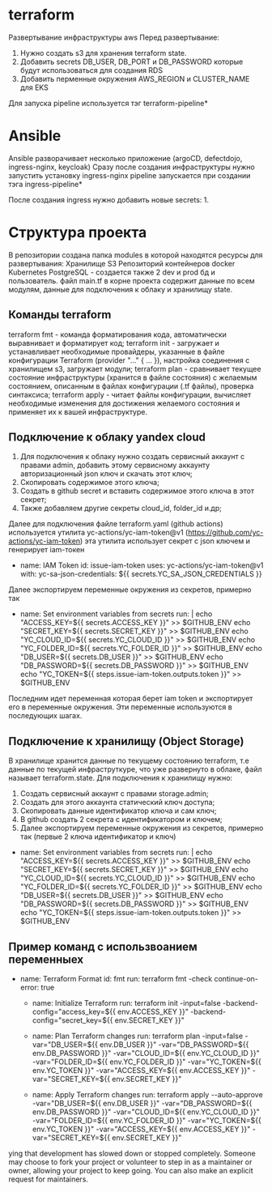 # terraform

Развертывание инфраструктуры aws 
Перед развертывание:
1. Нужно создать s3 для хранения terraform state.
2. Добавить secrets DB_USER, DB_PORT и DB_PASSWORD которые будут использоваться для создания RDS
3. Добавить перменные окружения AWS_REGION и CLUSTER_NAME для EKS

Для запуска pipeline используется тэг terraform-pipeline*

# Ansible

Ansible разворачивает несколько приложение (argoCD, defectdojo, ingress-nginx, keycloak)
Сразу после создания инфраструктуры нужно запустить установку ingress-nginx pipeline запускается при создании тэга
ingress-pipeline*

После создания ingress нужно добавить новые secrets:
1. 

# Структура проекта
В репозитории создана папка modules в которой находятся ресурсы для развертывания:
Хранилище S3
Репозиторий контейнеров docker
Kubernetes
PostgreSQL - создается также 2 dev и prod бд и пользователь.
файл main.tf в корне проекта содержит данные по всем модулям, данные для подключения к облаку и хранилищу state.

## Команды terraform
terraform fmt - команда форматирования кода, автоматически выравнивает и форматирует код;
terraform init - загружает и устанавливает необходимые провайдеры, указанные в файле конфигурации Terraform (provider "..." { ... }), настройка соединения с хранилищем s3, загружает модули;
terraform plan - сравнивает текущее состояние инфраструктуры (хранится в файле состояния) с желаемым состоянием, описанным в файлах конфигурации (.tf файлы), проверка синтаксиса; 
terraform apply - читает файлы конфигурации, вычисляет необходимые изменения для достижения желаемого состояния и применяет их к вашей инфраструктуре.

## Подключение к облаку yandex cloud
1. Для подключения к облаку нужно создать сервисный аккаунт с правами admin, добавить этому сервисному аккаунту авторизационный json ключ и скачать этот ключ;
2. Скопировать содержимое этого ключа;
3. Создать в github secret и вставить содержимое этого ключа в этот секрет;
4. Также добавляем другие секреты сloud_id, folder_id и.др;

Далее для подключения файле terraform.yaml (github actions) используется утилита yc-actions/yc-iam-token@v1 (https://github.com/yc-actions/yc-iam-token) эта утилита использует секрет с json ключем и генерирует iam-токен

- name: IAM Token
      id: issue-iam-token
      uses: yc-actions/yc-iam-token@v1
      with:
        yc-sa-json-credentials: ${{ secrets.YC_SA_JSON_CREDENTIALS }}

Далее экспортируем переменные окружения из секретов, примерно так
- name: Set environment variables from secrets
      run: |
        echo "ACCESS_KEY=${{ secrets.ACCESS_KEY }}" >> $GITHUB_ENV
        echo "SECRET_KEY=${{ secrets.SECRET_KEY }}" >> $GITHUB_ENV
        echo "YC_CLOUD_ID=${{ secrets.YC_CLOUD_ID }}" >> $GITHUB_ENV
        echo "YC_FOLDER_ID=${{ secrets.YC_FOLDER_ID }}" >> $GITHUB_ENV
        echo "DB_USER=${{ secrets.DB_USER }}" >> $GITHUB_ENV
        echo "DB_PASSWORD=${{ secrets.DB_PASSWORD }}" >> $GITHUB_ENV
        echo "YC_TOKEN=${{ steps.issue-iam-token.outputs.token }}" >> $GITHUB_ENV
  
Последним идет переменная которая берет iam token и экспортирует его в переменные окружения.
Эти переменные используются в последующих шагах.

## Подключение к хранилищу (Object Storage)
В хранилище хранится данные по текущему состоянию terraform, т.е данные по текущей инфраструткуре, что уже развернуто в облаке, файл называет terraform.state.
Для подключения к хранилищу нужно:
1. Создать сервисный аккаунт с правами storage.admin;
2. Создать для этого аккаунта статический ключ доступа;
3. Скопировать данные идентификатор ключа и сам ключ;
4. В github создать 2 секрета с идентификатором и ключем;
5. Далее экспортируем переменные окружения из секретов, примерно так (первые 2 ключа идентификатор и ключ)
- name: Set environment variables from secrets
      run: |
        echo "ACCESS_KEY=${{ secrets.ACCESS_KEY }}" >> $GITHUB_ENV
        echo "SECRET_KEY=${{ secrets.SECRET_KEY }}" >> $GITHUB_ENV
        echo "YC_CLOUD_ID=${{ secrets.YC_CLOUD_ID }}" >> $GITHUB_ENV
        echo "YC_FOLDER_ID=${{ secrets.YC_FOLDER_ID }}" >> $GITHUB_ENV
        echo "DB_USER=${{ secrets.DB_USER }}" >> $GITHUB_ENV
        echo "DB_PASSWORD=${{ secrets.DB_PASSWORD }}" >> $GITHUB_ENV
        echo "YC_TOKEN=${{ steps.issue-iam-token.outputs.token }}" >> $GITHUB_ENV

## Пример команд с использвоанием переменныех
- name: Terraform Format
      id: fmt
      run: terraform fmt -check
      continue-on-error: true    

    - name: Initialize Terraform
      run: terraform init -input=false -backend-config="access_key=${{ env.ACCESS_KEY }}" -backend-config="secret_key=${{ env.SECRET_KEY }}"

    - name: Plan Terraform changes
      run: terraform plan -input=false -var="DB_USER=${{ env.DB_USER }}" -var="DB_PASSWORD=${{ env.DB_PASSWORD }}" -var="CLOUD_ID=${{ env.YC_CLOUD_ID }}" -var="FOLDER_ID=${{ env.YC_FOLDER_ID }}" -var="YC_TOKEN=${{ env.YC_TOKEN }}" -var="ACCESS_KEY=${{ env.ACCESS_KEY }}" -var="SECRET_KEY=${{ env.SECRET_KEY }}"

    - name: Apply Terraform changes
      run: terraform apply --auto-approve -var="DB_USER=${{ env.DB_USER }}" -var="DB_PASSWORD=${{ env.DB_PASSWORD }}" -var="CLOUD_ID=${{ env.YC_CLOUD_ID }}" -var="FOLDER_ID=${{ env.YC_FOLDER_ID }}" -var="YC_TOKEN=${{ env.YC_TOKEN }}" -var="ACCESS_KEY=${{ env.ACCESS_KEY }}" -var="SECRET_KEY=${{ env.SECRET_KEY }}"

ying that development has slowed down or stopped completely. Someone may choose to fork your project or volunteer to step in as a maintainer or owner, allowing your project to keep going. You can also make an explicit request for maintainers.
